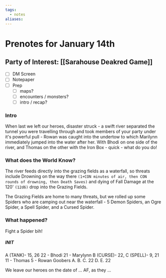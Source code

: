```yaml
---
tags:
  - notes
aliases:
---
```


# Prenotes for January 14th
## Party of Interest: [[Sarahouse Deakred Game]]
- [ ] DM Screen
- [ ] Notepaper
- [ ] Prep
	- [ ] maps?
	- [ ] encounters / monsters?
	- [ ] intro / recap?

### Intro

When last we left our heroes, disaster struck - a swift river separated the tunnel you were travelling through and took members of your party under it's powerful pull - Rowan was caught into the undertow to which Marilynn immediately jumped into the water after her. With Bhodi on one side of the river, and Thomas on the other with the Iron Box - quick - what do you do!

### What does the World Know?

The river feeds directly into the grazing fields as a waterfall, so threats include Drowning on the way there `(1+CON minutes of air, then CON rounds of drowning, then Death Saves)` and dying of Fall Damage at the 120' `(12d6)` drop into the Grazing Fields.

The Grazing Fields are home to many threats, but we rolled up some Spiders who are camping out near the waterfall - 5 Demon Spiders, an Ogre Spider, a Spell Spider, and a Cursed Spider.

### What happened?

Fight a Spider bih!
##### INIT
A (TANK)- 15, 26
22 - Bhodi
21 - Marylynn
B (CURSE)- 22, 
C (SPELL)- 9, 21
11 - Thomas
5 - Rowan
Goobers
	A.
	B.
	C. 22
	D.
	E. 22


We leave our heroes on the date of ... AF, as they ...